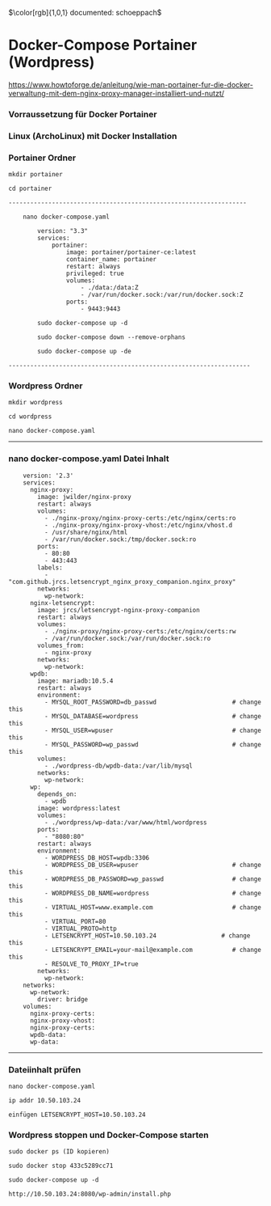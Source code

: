 $\color[rgb]{1,0,1} documented: schoeppach$

# Docker-Compose Portainer (Wordpress)

https://www.howtoforge.de/anleitung/wie-man-portainer-fur-die-docker-verwaltung-mit-dem-nginx-proxy-manager-installiert-und-nutzt/

### Vorraussetzung für Docker Portainer
  
### Linux (ArchoLinux) mit Docker Installation

### Portainer Ordner

	mkdir portainer

	cd portainer
	
	------------------------------------------------------------------

		nano docker-compose.yaml

			version: "3.3"
			services:
				portainer:
					image: portainer/portainer-ce:latest
					container_name: portainer
					restart: always
					privileged: true
					volumes:
						- ./data:/data:Z
						- /var/run/docker.sock:/var/run/docker.sock:Z
					ports:
						- 9443:9443

			sudo docker-compose up -d

			sudo docker-compose down --remove-orphans

			sudo docker-compose up -de
			
	-------------------------------------------------------------------		

### Wordpress Ordner

	mkdir wordpress

	cd wordpress

	nano docker-compose.yaml

--------------------------------------------------------------------------

### nano docker-compose.yaml Datei Inhalt
	 
		version: '2.3'
		services:
		  nginx-proxy:
			image: jwilder/nginx-proxy
			restart: always
			volumes:
			  - ./nginx-proxy/nginx-proxy-certs:/etc/nginx/certs:ro
			  - ./nginx-proxy/nginx-proxy-vhost:/etc/nginx/vhost.d
			  - /usr/share/nginx/html
			  - /var/run/docker.sock:/tmp/docker.sock:ro
			ports:
			  - 80:80
			  - 443:443
			labels:
			  - "com.github.jrcs.letsencrypt_nginx_proxy_companion.nginx_proxy"
			networks:
			  wp-network:
		  nginx-letsencrypt:
			image: jrcs/letsencrypt-nginx-proxy-companion
			restart: always
			volumes:
			  - ./nginx-proxy/nginx-proxy-certs:/etc/nginx/certs:rw
			  - /var/run/docker.sock:/var/run/docker.sock:ro
			volumes_from:
			  - nginx-proxy
			networks:
			  wp-network:
		  wpdb:
			image: mariadb:10.5.4
			restart: always
			environment:
			  - MYSQL_ROOT_PASSWORD=db_passwd                     # change this
			  - MYSQL_DATABASE=wordpress                          # change this
			  - MYSQL_USER=wpuser                                 # change this
			  - MYSQL_PASSWORD=wp_passwd                          # change this
			volumes:
			  - ./wordpress-db/wpdb-data:/var/lib/mysql
			networks:
			  wp-network:
		  wp:
			depends_on:
			  - wpdb
			image: wordpress:latest
			volumes:
			  - ./wordpress/wp-data:/var/www/html/wordpress
			ports:
			  - "8080:80"
			restart: always
			environment:
			  - WORDPRESS_DB_HOST=wpdb:3306
			  - WORDPRESS_DB_USER=wpuser                          # change this
			  - WORDPRESS_DB_PASSWORD=wp_passwd                   # change this
			  - WORDPRESS_DB_NAME=wordpress                       # change this
			  - VIRTUAL_HOST=www.example.com                      # change this
			  - VIRTUAL_PORT=80
			  - VIRTUAL_PROTO=http
			  - LETSENCRYPT_HOST=10.50.103.24                  # change this
			  - LETSENCRYPT_EMAIL=your-mail@example.com           # change this
			  - RESOLVE_TO_PROXY_IP=true
			networks:
			  wp-network:
		networks:
		  wp-network:
			driver: bridge
		volumes:
		  nginx-proxy-certs:
		  nginx-proxy-vhost:
		  nginx-proxy-certs:
		  wpdb-data:
		  wp-data:
		 
----------------------------------------------------------------------------------
 
### Dateiinhalt prüfen

	nano docker-compose.yaml

	ip addr 10.50.103.24
	
	einfügen LETSENCRYPT_HOST=10.50.103.24 
	
	
### Wordpress stoppen und Docker-Compose starten

	sudo docker ps (ID kopieren)
	
	sudo docker stop 433c5289cc71
	
	sudo docker-compose up -d
	
	http://10.50.103.24:8080/wp-admin/install.php
	




